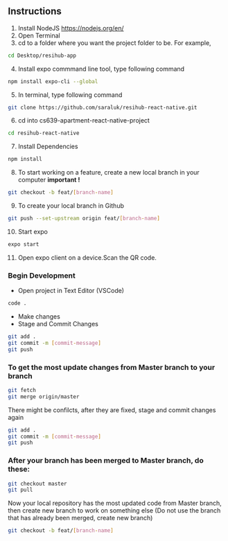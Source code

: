 ## Instructions

1. Install NodeJS https://nodejs.org/en/
2. Open Terminal
3. cd to a folder where you want the project folder to be.
For example,
```bash
cd Desktop/resihub-app
```
4. Install expo commmand line tool, type following command
```bash
npm install expo-cli --global
```
5. In terminal, type following command
```bash
git clone https://github.com/saraluk/resihub-react-native.git
```
6. cd into cs639-apartment-react-native-project
```bash
cd resihub-react-native
```
7. Install Dependencies
```bash
npm install
```
8. To start working on a feature, create a new local branch in your computer **important !**
```bash
git checkout -b feat/[branch-name]
```
9. To create your local branch in Github
```bash
git push --set-upstream origin feat/[branch-name]
```
10. Start expo
```bash
expo start
```
11. Open expo client on a device.Scan the QR code.

### Begin Development
- Open project in Text Editor (VSCode)
```bash
code .
```
- Make changes
- Stage and Commit Changes 
```bash
git add .
git commit -m [commit-message]
git push
```
### To get the most update changes from Master branch to your branch
```bash
git fetch
git merge origin/master
```
There might be confilcts, after they are fixed, stage and commit changes again
```bash
git add .
git commit -m [commit-message]
git push
```
### After your branch has been merged to Master branch, do these:
```bash
git checkout master
git pull
```

Now your local repository has the most updated code from Master branch, then create new branch to work on something else
(Do not use the branch that has already been merged, create new branch)
```bash
git checkout -b feat/[branch-name]
```
